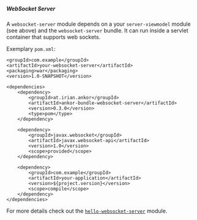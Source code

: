 ##### WebSocket Server

A `websocket-server` module depends on a your `server-viewmodel` module (see above) and the `websocket-server` bundle.
It can run inside a servlet container that supports web sockets.

Exemplary `pom.xml`:

    <groupId>com.example</groupId>
    <artifactId>your-websocket-server</artifactId>
    <packaging>war</packaging>
    <version>1.0-SNAPSHOT</version>

    <dependencies>
        <dependency>
            <groupId>at.irian.ankor</groupId>
            <artifactId>ankor-bundle-websocket-server</artifactId>
            <version>0.3.0</version>
            <type>pom</type>
        </dependency>

        <dependency>
            <groupId>javax.websocket</groupId>
            <artifactId>javax.websocket-api</artifactId>
            <version>1.0</version>
            <scope>provided</scope>
        </dependency>

        <dependency>
            <groupId>com.example</groupId>
            <artifactId>your-application</artifactId>
            <version>${project.version}</version>
            <scope>compile</scope>
        </dependency>
    </dependencies>
    
For more details check out the [`hello-websocket-server`](https://github.com/ankor-io/hello-ankor/tree/master/hello-websocket-server) module.
